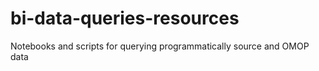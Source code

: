 # bi-data-queries-resources
Notebooks and scripts for querying programmatically source and OMOP data